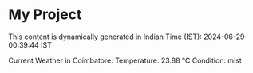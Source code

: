# My Project

This content is dynamically generated in Indian Time (IST): 2024-06-29 00:39:44 IST


Current Weather in Coimbatore:
Temperature: 23.88 °C
Condition: mist
